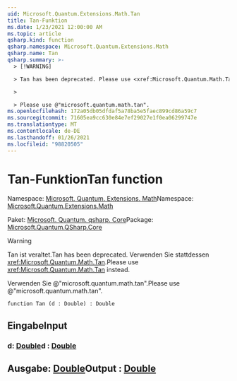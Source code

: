 ```yaml
---
uid: Microsoft.Quantum.Extensions.Math.Tan
title: Tan-Funktion
ms.date: 1/23/2021 12:00:00 AM
ms.topic: article
qsharp.kind: function
qsharp.namespace: Microsoft.Quantum.Extensions.Math
qsharp.name: Tan
qsharp.summary: >-
  > [!WARNING]

  > Tan has been deprecated. Please use <xref:Microsoft.Quantum.Math.Tan> instead.

  >

  > Please use @"microsoft.quantum.math.tan".
ms.openlocfilehash: 172a05db05dfdaf5a78ba5e5faec899cd86a59c7
ms.sourcegitcommit: 71605ea9cc630e84e7ef29027e1f0ea06299747e
ms.translationtype: MT
ms.contentlocale: de-DE
ms.lasthandoff: 01/26/2021
ms.locfileid: "98820505"
---
```

# <a name="tan-function"></a><span data-ttu-id="2e2e7-102">Tan-Funktion</span><span class="sxs-lookup"><span data-stu-id="2e2e7-102">Tan function</span></span>

<span data-ttu-id="2e2e7-103">Namespace: [Microsoft. Quantum. Extensions. Math](xref:Microsoft.Quantum.Extensions.Math)</span><span class="sxs-lookup"><span data-stu-id="2e2e7-103">Namespace: [Microsoft.Quantum.Extensions.Math](xref:Microsoft.Quantum.Extensions.Math)</span></span>

<span data-ttu-id="2e2e7-104">Paket: [Microsoft. Quantum. qsharp. Core](https://nuget.org/packages/Microsoft.Quantum.QSharp.Core)</span><span class="sxs-lookup"><span data-stu-id="2e2e7-104">Package: [Microsoft.Quantum.QSharp.Core](https://nuget.org/packages/Microsoft.Quantum.QSharp.Core)</span></span>


> [!WARNING]
> <span data-ttu-id="2e2e7-105">Tan ist veraltet.</span><span class="sxs-lookup"><span data-stu-id="2e2e7-105">Tan has been deprecated.</span></span> <span data-ttu-id="2e2e7-106">Verwenden Sie stattdessen <xref:Microsoft.Quantum.Math.Tan>.</span><span class="sxs-lookup"><span data-stu-id="2e2e7-106">Please use <xref:Microsoft.Quantum.Math.Tan> instead.</span></span>
>
> <span data-ttu-id="2e2e7-107">Verwenden Sie @"microsoft.quantum.math.tan".</span><span class="sxs-lookup"><span data-stu-id="2e2e7-107">Please use @"microsoft.quantum.math.tan".</span></span>



```qsharp
function Tan (d : Double) : Double
```


## <a name="input"></a><span data-ttu-id="2e2e7-108">Eingabe</span><span class="sxs-lookup"><span data-stu-id="2e2e7-108">Input</span></span>

### <a name="d--double"></a><span data-ttu-id="2e2e7-109">d: [Double](xref:microsoft.quantum.lang-ref.double)</span><span class="sxs-lookup"><span data-stu-id="2e2e7-109">d : [Double](xref:microsoft.quantum.lang-ref.double)</span></span>





## <a name="output--double"></a><span data-ttu-id="2e2e7-110">Ausgabe: [Double](xref:microsoft.quantum.lang-ref.double)</span><span class="sxs-lookup"><span data-stu-id="2e2e7-110">Output : [Double](xref:microsoft.quantum.lang-ref.double)</span></span>

